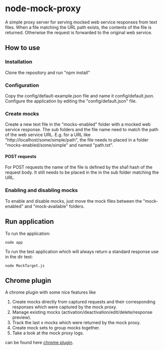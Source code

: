 # node-mock-proxy
A simple proxy server for serving mocked web service responses from text files. When a file matching the URL path exists, the contents of the file is returned. Otherwise the request is forwarded to the original web service.

## How to use
### Installation
Clone the repository and run "npm install"

### Configuration
Copy the config/default-example.json file and name it config/default.json.
Configure the application by editing the "config/default.json" file.

### Create mocks
Create a new text file in the "mocks-enabled" folder with a mocked web service response. The sub folders and the file name need to match the path of the web service URL. E.g. for a URL like "http://localhost/some/simple/path", the file needs to placed in a folder "mocks-enabled/some/simple" and named "path.txt".

#### POST requests
For POST requests the name of the file is defined by the sha1 hash of the request body. It still needs to be placed in the in the sub folder matching the URL.

### Enabling and disabling mocks
To enable and disable mocks, just move the mock files between the "mock-enabled" and "mock-available" folders.

## Run application
To run the application:

    node app

To run the test application which will always return a standard response use in the dir test:

    node MockTarget.js

## Chrome plugin
A chrome plugin with some nice features like

1. Create mocks directly from captured requests and their corresponding responses which were captured by the mock proxy.
2. Manage existing mocks (activation/deactivation/edit/delete/response preview).
3. Track the last x mocks which were returned by the mock proxy.
4. Create mock sets to group mocks together.
5. Take a look at the mock proxy logs.

can be found here [chrome plugin](https://github.com/JulHorn/mock_proxy_chrome_plugin).


